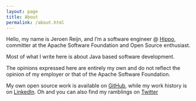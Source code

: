 ```yaml
---
layout: page
title: About
permalink: /about.html
---
```

Hello, my name is Jeroen Reijn, and I’m a software engineer @ [Hippo](http://www.onehippo.com), committer at the Apache Software Foundation and Open Source enthusiast.

Most of what I write here is about Java based software development.

The opinions expressed here are entirely my own and do not reflect the opinion of my employer or that of the Apache Software Foundation.

My own open source work is available on [GitHub](https://github.com/jreijn), while my work history is on [LinkedIn](https://www.linkedin.com/in/jeroenreijn).
Oh and you can also find my ramblings on [Twitter](https://twitter.com/jreijn)
